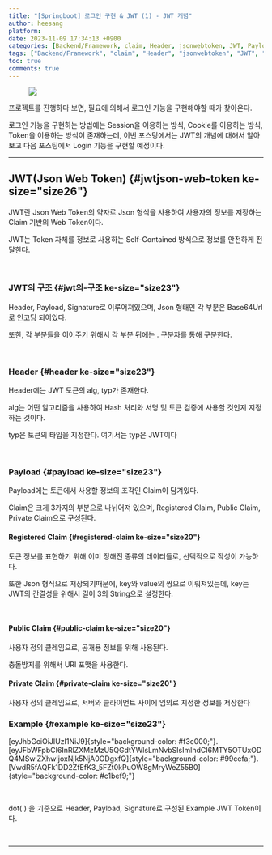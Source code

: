 ```yaml
---
title: "[Springboot] 로그인 구현 & JWT (1) - JWT 개념"
author: heesang
platform: 
date: 2023-11-09 17:34:13 +0900
categories: [Backend/Framework, claim, Header, jsonwebtoken, JWT, Payload, SpringBoot]
tags: ["Backend/Framework", "claim", "Header", "jsonwebtoken", "JWT", "Payload", "SpringBoot"]
toc: true
comments: true
---
```

<figure class="imageblock alignCenter" data-ke-mobilestyle="widthOrigin"
data-origin-width="750" data-origin-height="343">
<span
data-url="https://blog.kakaocdn.net/dn/mL96Q/btsz1R8TGnB/nxrkKnQvDq8F5xSFypR1n0/img.png"
data-lightbox="lightbox"><img
src="https://blog.kakaocdn.net/dn/mL96Q/btsz1R8TGnB/nxrkKnQvDq8F5xSFypR1n0/img.png"
srcset="https://img1.daumcdn.net/thumb/R1280x0/?scode=mtistory2&amp;fname=https%3A%2F%2Fblog.kakaocdn.net%2Fdn%2FmL96Q%2Fbtsz1R8TGnB%2FnxrkKnQvDq8F5xSFypR1n0%2Fimg.png"
onerror="this.onerror=null; this.src=&#39;//t1.daumcdn.net/tistory_admin/static/images/no-image-v1.png&#39;; this.srcset=&#39;//t1.daumcdn.net/tistory_admin/static/images/no-image-v1.png&#39;;"
data-origin-width="750" data-origin-height="343" /></span>
</figure>

프로젝트를 진행하다 보면, 필요에 의해서 로그인 기능을 구현해야할 때가
찾아온다.

로그인 기능을 구현하는 방법에는 Session을 이용하는 방식, Cookie를
이용하는 방식, Token을 이용하는 방식이 존재하는데, 이번 포스팅에서는
JWT의 개념에 대해서 알아보고 다음 포스팅에서 Login 기능을 구현할
예정이다.

------------------------------------------------------------------------

## JWT(Json Web Token) {#jwtjson-web-token ke-size="size26"}

JWT란 Json Web Token의 약자로 Json 형식을 사용하여 사용자의 정보를
저장하는 Claim 기반의 Web Token이다. 

JWT는 Token 자체를 정보로 사용하는 Self-Contained 방식으로 정보를
안전하게 전달한다.

 

### JWT의 구조 {#jwt의-구조 ke-size="size23"}

Header, Payload, Signature로 이루어져있으며, Json 형태인 각 부분은
Base64Url로 인코딩 되어있다.

또한, 각 부분들을 이어주기 위해서 각 부분 뒤에는 . 구분자를 통해
구분한다. 

 

### Header {#header ke-size="size23"}

Header에는 JWT 토큰의 alg, typ가 존재한다.

alg는 어떤 알고리즘을 사용하여 Hash 처리와 서명 및 토큰 검증에 사용할
것인지 지정하는 것이다.

typ은 토큰의 타입을 지정한다. 여기서는 typ은 JWT이다

 

### Payload {#payload ke-size="size23"}

Payload에는 토큰에서 사용할 정보의 조각인 Claim이 담겨있다.

Claim은 크게 3가지의 부분으로 나뉘어져 있으며, Registered Claim, Public
Claim, Private Claim으로 구성된다.

#### Registered Claim {#registered-claim ke-size="size20"}

토큰 정보를 표현하기 위해 이미 정해진 종류의 데이터들로, 선택적으로
작성이 가능하다.

또한 Json 형식으로 저장되기때문에, key와 value의 쌍으로 이뤄져있는데,
key는 JWT의 간결성을 위해서 길이 3의 String으로 설정한다.

 

#### Public Claim {#public-claim ke-size="size20"}

사용자 정의 클레임으로, 공개용 정보를 위해 사용된다.  

충돌방지를 위해서 URI 포맷을 사용한다.

#### Private Claim {#private-claim ke-size="size20"}

사용자 정의 클레임으로, 서버와 클라이언트 사이에 임의로 지정한 정보를 저장한다

### Example {#example ke-size="size23"}

[eyJhbGciOiJIUzI1NiJ9]{style="background-color: #f3c000;"}.[eyJFbWFpbCI6InRlZXMzMzU5QGdtYWlsLmNvbSIsImlhdCI6MTY5OTUxODQ4MSwiZXhwIjoxNjk5NjA0ODgxfQ]{style="background-color: #99cefa;"}.[VwdR5fAQFk1DD2ZfEfK3_5FZt0kPuOW8gMryWeZ55B0]{style="background-color: #c1bef9;"}

 

dot(.) 을 기준으로 Header, Payload, Signature로 구성된 Example JWT
Token이다.

 

------------------------------------------------------------------------

 
